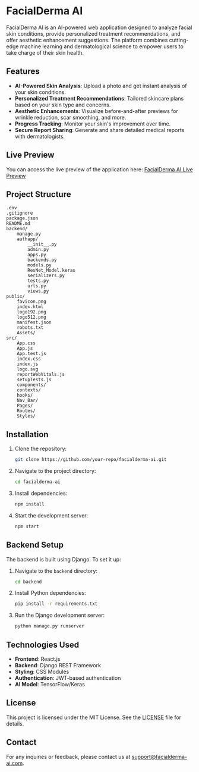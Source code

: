 # FacialDerma AI

FacialDerma AI is an AI-powered web application designed to analyze facial skin conditions, provide personalized treatment recommendations, and offer aesthetic enhancement suggestions. The platform combines cutting-edge machine learning and dermatological science to empower users to take charge of their skin health.

## Features

- **AI-Powered Skin Analysis**: Upload a photo and get instant analysis of your skin conditions.
- **Personalized Treatment Recommendations**: Tailored skincare plans based on your skin type and concerns.
- **Aesthetic Enhancements**: Visualize before-and-after previews for wrinkle reduction, scar smoothing, and more.
- **Progress Tracking**: Monitor your skin's improvement over time.
- **Secure Report Sharing**: Generate and share detailed medical reports with dermatologists.

## Live Preview

You can access the live preview of the application here: [FacialDerma AI Live Preview](https://facial-derma-ai.vercel.app/)

## Project Structure

```
.env
.gitignore
package.json
README.md
backend/
    manage.py
    authapp/
        __init__.py
        admin.py
        apps.py
        backends.py
        models.py
        ResNet_Model.keras
        serializers.py
        tests.py
        urls.py
        views.py
public/
    favicon.png
    index.html
    logo192.png
    logo512.png
    manifest.json
    robots.txt
    Assets/
src/
    App.css
    App.js
    App.test.js
    index.css
    index.js
    logo.svg
    reportWebVitals.js
    setupTests.js
    components/
    contexts/
    hooks/
    Nav_Bar/
    Pages/
    Routes/
    Styles/
```

## Installation

1. Clone the repository:
   ```bash
   git clone https://github.com/your-repo/facialderma-ai.git
   ```
2. Navigate to the project directory:
   ```bash
   cd facialderma-ai
   ```
3. Install dependencies:
   ```bash
   npm install
   ```
4. Start the development server:
   ```bash
   npm start
   ```

## Backend Setup

The backend is built using Django. To set it up:

1. Navigate to the `backend` directory:
   ```bash
   cd backend
   ```
2. Install Python dependencies:
   ```bash
   pip install -r requirements.txt
   ```
3. Run the Django development server:
   ```bash
   python manage.py runserver
   ```

## Technologies Used

- **Frontend**: React.js
- **Backend**: Django REST Framework
- **Styling**: CSS Modules
- **Authentication**: JWT-based authentication
- **AI Model**: TensorFlow/Keras

## License

This project is licensed under the MIT License. See the [LICENSE](LICENSE) file for details.

## Contact

For any inquiries or feedback, please contact us at [support@facialderma-ai.com]().
```
